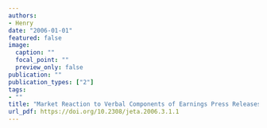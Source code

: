 ```yaml
---
authors:
- Henry
date: "2006-01-01"
featured: false
image:
  caption: ""
  focal_point: ""
  preview_only: false
publication: ""
publication_types: ["2"]
tags:
- ""
title: "Market Reaction to Verbal Components of Earnings Press Releases: Event Study Using a Predictive Algorithm"
url_pdf: https://doi.org/10.2308/jeta.2006.3.1.1
---
```

